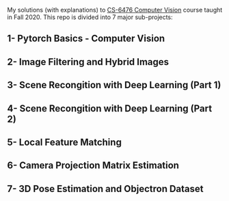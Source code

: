My solutions (with explanations) to [CS-6476 Computer Vision](https://dellaert.github.io/20F-6476/syllabus.html) course taught in Fall 2020. This repo is divided into 7 major sub-projects:


1- Pytorch Basics - Computer Vision
------------------------------------

2- Image Filtering and Hybrid Images
--------------------------------------------

3- Scene Recongition with Deep Learning (Part 1)
--------------------------------------------

4- Scene Recongition with Deep Learning (Part 2)
--------------------------------------------

5- Local Feature Matching
--------------------------------------------

6- Camera Projection Matrix Estimation
--------------------------------------------

7- 3D Pose Estimation and Objectron Dataset
--------------------------------------------


